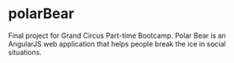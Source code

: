 # polarBear
Final project for Grand Circus Part-time Bootcamp.  Polar Bear is an AngularJS web application that helps people break the ice in social situations.
